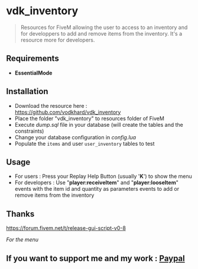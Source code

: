 # vdk_inventory

> Resources for FiveM allowing the user to access to an inventory and for developpers to add and remove items from the inventory. It's a resource more for developers.

## Requirements

- **EssentialMode**

## Installation

- Download the resource here : https://github.com/vodkhard/vdk_inventory 
- Place the folder "vdk_inventory" to resources folder of FiveM
- Execute _dump.sql_ file in your database (will create the tables and the constraints)
- Change your database configuration in _config.lua_
- Populate the `items` and user `user_inventory` tables to test

## Usage

- For users : Press your Replay Help Button (usually '**K**') to show the menu
- For developers : Use "**player:receiveItem**" and "**player:looseItem**" events with the item id and quantity as parameters events to add or remove items from the inventory

## Thanks

https://forum.fivem.net/t/release-gui-script-v0-8

_For the menu_

## If you want to support me and my work : [Paypal](https://www.paypal.com/cgi-bin/webscr?cmd=_s-xclick&hosted_button_id=B3ZE4W8Y626MA)

